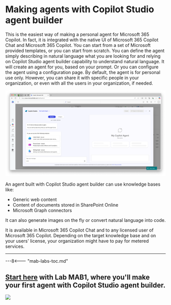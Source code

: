 
# Making agents with Copilot Studio agent builder

This is the easiest way of making a personal agent for Microsoft 365 Copilot. In fact, it is integrated with the native UI of Microsoft 365 Copilot Chat and Microsoft 365 Copilot. You can start from a set of Microsoft provided templates, or you can start from scratch. You can define the agent simply describing in natural language what you are looking for and relying on Copilot Studio agent builder capability to understand natural language. It will create an agent for you, based on your prompt. Or you can configure the agent using a configuration page. By default, the agent is for personal use only. However, you can share it with specific people in your organization, or even with all the users in your organization, if needed.

![The Copilot Studio agent builder user interface with a dialog asking the user to choose an agent template or to describe with natural language the purpose of the agent to create.](../../../assets/images/make-global-intro/copilot-agent-builder-01.png)

An agent built with Copilot Studio agent builder can use knowledge bases like:

- Generic web content
- Content of documents stored in SharePoint Online
- Microsoft Graph connectors

It can also generate images on the fly or convert natural language into code.

It is available in Microsoft 365 Copilot Chat and to any licensed user of Microsoft 365 Copilot. 
Depending on the target knowledge base and on your users' license, your organization might have to pay for metered services.

<hr />

---8<--- "mab-labs-toc.md"

## <a href="./01-first-agent">Start here</a> with Lab MAB1, where you'll make your first agent with Copilot Studio agent builder.

<img src="https://m365-visitor-stats.azurewebsites.net/copilot-camp/make/agent-builder/index" />